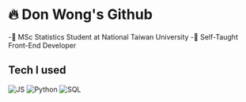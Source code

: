 # 🔥 Don Wong's Github
-🏫 MSc Statistics Student at National Taiwan University
-📓 Self-Taught Front-End Developer

## Tech I used
![JS](https://img.icons8.com/color/96/javascript--v1.png)
![Python](https://img.icons8.com/color/96/python--v1.png)
![SQL](https://img.icons8.com/color/96/sql.png)
